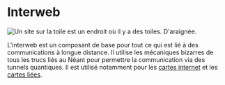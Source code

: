 # Interweb

![Un site sur la toile est un endroit où il y a des toiles. D'araignée.](oredict:opencomputers:materialInterweb)

L'interweb est un composant de base pour tout ce qui est lié à des communications à longue distance. Il utilise les mécaniques bizarres de tous les trucs liés au Néant pour permettre la communication via des tunnels quantiques. Il est utilisé notamment pour les [cartes internet](internetCard.md) et les [cartes liées](linkedCard.md).
